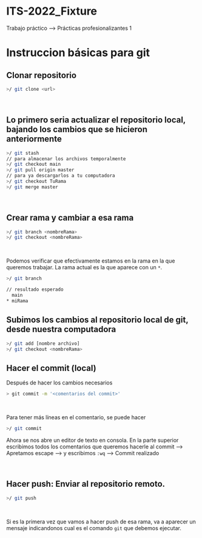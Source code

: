 # ITS-2022_Fixture

Trabajo práctico --> Prácticas profesionalizantes 1

# Instruccion básicas para git

## Clonar repositorio
```bash
>/ git clone <url>
```
<br>

## Lo primero seria actualizar el repositorio local, bajando los cambios que se hicieron anteriormente
```bash
>/ git stash
// para almacenar los archivos temporalmente 
>/ git checkout main
>/ git pull origin master
// para ya descargarlos a tu computadora
>/ git checkout TuRama
>/ git merge master
```
<br>

## Crear rama y cambiar a esa rama
```bash
>/ git branch <nombreRama>
>/ git checkout <nombreRama>
```
<br>

Podemos verificar que efectivamente estamos en la rama en la que queremos trabajar. La rama actual es la que aparece con un `*`.
```bash
>/ git branch

// resultado esperado
  main
* miRama
```

## Subimos los cambios al repositorio local de git, desde nuestra computadora
```bash
>/ git add [nombre archivo]
>/ git checkout <nombreRama>
```


## Hacer el commit (local)
Después de hacer los cambios necesarios
```bash
> git commit -m '<comentarios del commit>'
```
<br>

Para tener más líneas en el comentario, se puede hacer
```bash
>/ git commit
```
Ahora se nos abre un editor de texto en consola. En la parte superior escribimos todos los comentarios que queremos hacerle al commit --> Apretamos escape --> y escribimos `:wq` --> Commit realizado

<br>

## Hacer push: Enviar al repositorio remoto.
```bash
>/ git push
```
<br>

Si es la primera vez que vamos a hacer push de esa rama, va a aparecer un mensaje indicandonos cual es el comando `git` que debemos ejecutar.
